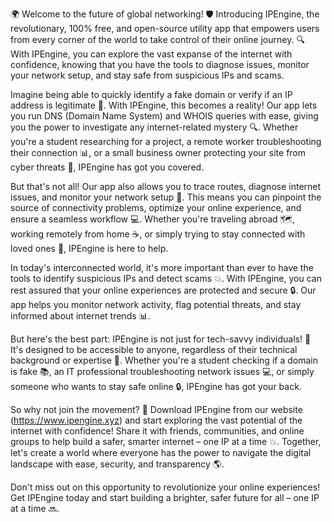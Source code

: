 🌍 Welcome to the future of global networking! 🛡️ Introducing IPEngine, the revolutionary, 100% free, and open-source utility app that empowers users from every corner of the world to take control of their online journey. 🔍 With IPEngine, you can explore the vast expanse of the internet with confidence, knowing that you have the tools to diagnose issues, monitor your network setup, and stay safe from suspicious IPs and scams.

Imagine being able to quickly identify a fake domain or verify if an IP address is legitimate 🤔. With IPEngine, this becomes a reality! Our app lets you run DNS (Domain Name System) and WHOIS queries with ease, giving you the power to investigate any internet-related mystery 🔍. Whether you're a student researching for a project, a remote worker troubleshooting their connection 📊, or a small business owner protecting your site from cyber threats 🚀, IPEngine has got you covered.

But that's not all! Our app also allows you to trace routes, diagnose internet issues, and monitor your network setup 🔧. This means you can pinpoint the source of connectivity problems, optimize your online experience, and ensure a seamless workflow 💻. Whether you're traveling abroad 🗺️, working remotely from home ☕️, or simply trying to stay connected with loved ones 💬, IPEngine is here to help.

In today's interconnected world, it's more important than ever to have the tools to identify suspicious IPs and detect scams 💥. With IPEngine, you can rest assured that your online experiences are protected and secure 🔒. Our app helps you monitor network activity, flag potential threats, and stay informed about internet trends 📊.

But here's the best part: IPEngine is not just for tech-savvy individuals! 👥 It's designed to be accessible to anyone, regardless of their technical background or expertise 🌈. Whether you're a student checking if a domain is fake 📚, an IT professional troubleshooting network issues 💻, or simply someone who wants to stay safe online 🔒, IPEngine has got your back.

So why not join the movement? 🤝 Download IPEngine from our website (https://www.ipengine.xyz) and start exploring the vast potential of the internet with confidence! Share it with friends, communities, and online groups to help build a safer, smarter internet – one IP at a time 💥. Together, let's create a world where everyone has the power to navigate the digital landscape with ease, security, and transparency 🌎.

Don't miss out on this opportunity to revolutionize your online experiences! Get IPEngine today and start building a brighter, safer future for all – one IP at a time 🔜.